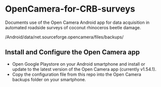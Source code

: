 # OpenCamera-for-CRB-surveys
Documents use of the Open Camera Android app for data acquisition in automated roadside surveys of coconut rhinoceros beetle damage.

/Android/data/net.sourceforge.opencamera/files/backups/
## Install and Configure the Open Camera app
* Open Google Playstore on your Android smartphone and install or update to the latest version of the Open Camera app (currently v1.54.1).
* Copy the configuration file from this repo into the Open Camera backups folder on your smartphone.
